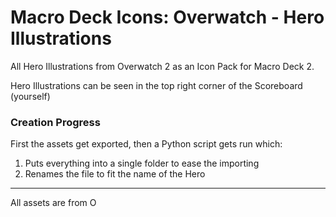# Macro Deck Icons: Overwatch - Hero Illustrations
All Hero Illustrations from Overwatch 2 as an Icon Pack for Macro Deck 2.

Hero Illustrations can be seen in the top right corner of the Scoreboard (yourself)

### Creation Progress
First the assets get exported, then a Python script gets run which:

1. Puts everything into a single folder to ease the importing
2. Renames the file to fit the name of the Hero

<hr />

All assets are from <img alt="Overwatch Logo" src="https://blz-contentstack-images.akamaized.net/v3/assets/blt9c12f249ac15c7ec/bltbcf2689c29fa39eb/622906a991f4232f0085d3cc/Masthead_Overwatch2_Logo.png" height="14px" />
